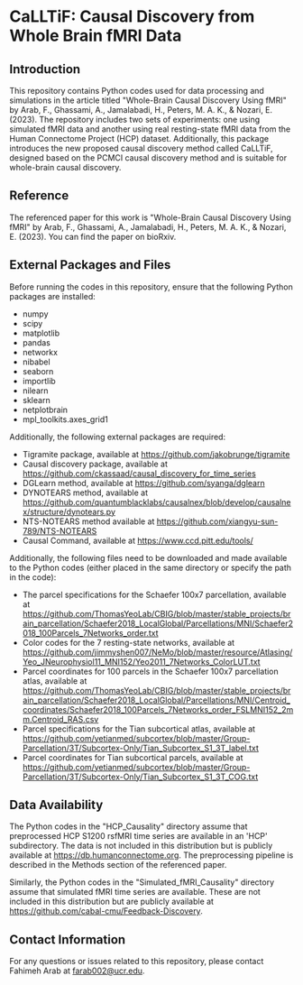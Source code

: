# CaLLTiF: Causal Discovery from Whole Brain fMRI Data

## Introduction

This repository contains Python codes used for data processing and simulations in the article titled "Whole-Brain Causal Discovery Using fMRI" by Arab, F., Ghassami, A., Jamalabadi, H., Peters, M. A. K., & Nozari, E. (2023). The repository includes two sets of experiments: one using simulated fMRI data and another using real resting-state fMRI data from the Human Connectome Project (HCP) dataset. Additionally, this package introduces the new proposed causal discovery method called CaLLTiF, designed based on the PCMCI causal discovery method and is suitable for whole-brain causal discovery.

## Reference

 The referenced paper for this work is "Whole-Brain Causal Discovery Using fMRI" by Arab, F., Ghassami, A., Jamalabadi, H., Peters, M. A. K., & Nozari, E. (2023). You can find the paper on bioRxiv.

## External Packages and Files

Before running the codes in this repository, ensure that the following Python packages are installed:

- numpy
- scipy
- matplotlib
- pandas
- networkx
- nibabel
- seaborn
- importlib
- nilearn
- sklearn
- netplotbrain
- mpl_toolkits.axes_grid1

Additionally, the following external packages are required:

- Tigramite package, available at https://github.com/jakobrunge/tigramite
- Causal discovery package, available at https://github.com/ckassaad/causal_discovery_for_time_series
- DGLearn method, available at https://github.com/syanga/dglearn
- DYNOTEARS method, available at https://github.com/quantumblacklabs/causalnex/blob/develop/causalnex/structure/dynotears.py
- NTS-NOTEARS method available at https://github.com/xiangyu-sun-789/NTS-NOTEARS
- Causal Command, available at https://www.ccd.pitt.edu/tools/

Additionally, the following files need to be downloaded and made available to the Python codes (either placed in the same directory or specify the path in the code):

- The parcel specifications for the Schaefer 100x7 parcellation, available at https://github.com/ThomasYeoLab/CBIG/blob/master/stable_projects/brain_parcellation/Schaefer2018_LocalGlobal/Parcellations/MNI/Schaefer2018_100Parcels_7Networks_order.txt
- Color codes for the 7 resting-state networks, available at https://github.com/jimmyshen007/NeMo/blob/master/resource/Atlasing/Yeo_JNeurophysiol11_MNI152/Yeo2011_7Networks_ColorLUT.txt
- Parcel coordinates for 100 parcels in the Schaefer 100x7 parcellation atlas, available at https://github.com/ThomasYeoLab/CBIG/blob/master/stable_projects/brain_parcellation/Schaefer2018_LocalGlobal/Parcellations/MNI/Centroid_coordinates/Schaefer2018_100Parcels_7Networks_order_FSLMNI152_2mm.Centroid_RAS.csv
- Parcel specifications for the Tian subcortical atlas, available at https://github.com/yetianmed/subcortex/blob/master/Group-Parcellation/3T/Subcortex-Only/Tian_Subcortex_S1_3T_label.txt
- Parcel coordinates for Tian subcortical parcels, available at https://github.com/yetianmed/subcortex/blob/master/Group-Parcellation/3T/Subcortex-Only/Tian_Subcortex_S1_3T_COG.txt

## Data Availability

The Python codes in the "HCP_Causality" directory assume that preprocessed HCP S1200 rsfMRI time series are available in an 'HCP' subdirectory. The data is not included in this distribution but is publicly available at https://db.humanconnectome.org. The preprocessing pipeline is described in the Methods section of the referenced paper.

Similarly, the Python codes in the "Simulated_fMRI_Causality" directory assume that simulated fMRI time series are available. These are not included in this distribution but are publicly available at https://github.com/cabal-cmu/Feedback-Discovery.

## Contact Information

For any questions or issues related to this repository, please contact Fahimeh Arab at farab002@ucr.edu.

